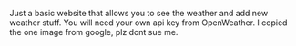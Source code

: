 Just a basic website that allows you to see the weather and add new weather stuff. You will need your own api key from OpenWeather. I copied the one image from google, plz dont sue me.
